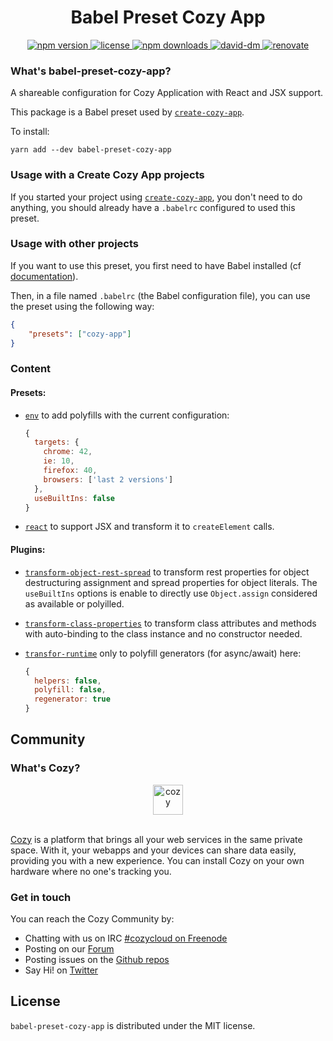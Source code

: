 <h1 align="center">Babel Preset Cozy App</h1>

<div align="center">
  <a href="https://www.npmjs.com/package/babel-preset-cozy-app">
    <img src="https://img.shields.io/npm/v/babel-preset-cozy-app.svg" alt="npm version" />
  </a>
  <a href="https://github.com/CPatchane/create-cozy-app/blob/master/packages/babel-preset-cozy-app/LICENSE">
    <img src="https://img.shields.io/npm/l/babel-preset-cozy-app.svg" alt="license" />
  </a>
  <a href="https://npmjs.org/package/babel-preset-cozy-app">
    <img src="https://img.shields.io/npm/dm/babel-preset-cozy-app.svg" alt="npm downloads" />
  </a>
  <a href="https://david-dm.org/cpatchane/create-cozy-app?path=packages/babel-preset-cozy-app">
    <img src="https://david-dm.org/cpatchane/create-cozy-app/status.svg?path=packages/babel-preset-cozy-app" alt="david-dm" />
  </a>
  <a href="https://renovateapp.com/">
    <img src="https://img.shields.io/badge/renovate-enabled-brightgreen.svg" alt="renovate" />
  </a>
</div>

### What's babel-preset-cozy-app?

A shareable configuration for Cozy Application with React and JSX support.

This package is a Babel preset used by [`create-cozy-app`](https://github.com/CPatchane/create-cozy-app).

To install:

```
yarn add --dev babel-preset-cozy-app
```

### Usage with a Create Cozy App projects

If you started your project using [`create-cozy-app`](https://github.com/CPatchane/create-cozy-app), you don't need to do anything, you should already have a `.babelrc` configured to used this preset.

### Usage with other projects

If you want to use this preset, you first need to have Babel installed (cf [documentation](https://babeljs.io/docs/setup/)).

Then, in a file named `.babelrc` (the Babel configuration file), you can use the preset using the following way:

```json
{
    "presets": ["cozy-app"]
}
```

### Content

#### Presets:

- [`env`](https://github.com/babel/babel/tree/master/experimental/babel-preset-env) to add polyfills with the current configuration:

    ```javascript
    {
      targets: {
        chrome: 42,
        ie: 10,
        firefox: 40,
        browsers: ['last 2 versions']
      },
      useBuiltIns: false
    }
    ```

- [`react`](https://babeljs.io/docs/plugins/preset-react/) to support JSX and transform it to `createElement` calls.

#### Plugins:

- [`transform-object-rest-spread`](http://babeljs.io/docs/plugins/transform-object-rest-spread/) to transform rest properties for object destructuring assignment and spread properties for object literals. The `useBuiltIns` options is enable to directly use `Object.assign` considered as available or polyilled.

- [`transform-class-properties`](https://babeljs.io/docs/plugins/transform-class-properties/) to transform class attributes and methods with auto-binding to the class instance and no constructor needed.

- [`transfor-runtime`](https://babeljs.io/docs/plugins/transform-runtime/) only to polyfill generators (for async/await) here:

    ```js
    {
      helpers: false,
      polyfill: false,
      regenerator: true
    }
    ```

## Community

### What's Cozy?

<div align="center">
  <a href="https://cozy.io">
    <img src="https://cdn.rawgit.com/cozy/cozy-site/master/src/images/cozy-logo-name-horizontal-blue.svg" alt="cozy" height="48" />
  </a>
 </div>
 </br>

[Cozy] is a platform that brings all your web services in the same private space.  With it, your webapps and your devices can share data easily, providing you with a new experience. You can install Cozy on your own hardware where no one's tracking you.

### Get in touch

You can reach the Cozy Community by:

- Chatting with us on IRC [#cozycloud on Freenode][freenode]
- Posting on our [Forum][forum]
- Posting issues on the [Github repos][github]
- Say Hi! on [Twitter][twitter]


## License

`babel-preset-cozy-app` is distributed under the MIT license.


[cozy]: https://cozy.io "Cozy Cloud"
[freenode]: http://webchat.freenode.net/?randomnick=1&channels=%23cozycloud&uio=d4
[forum]: https://forum.cozy.io/
[github]: https://github.com/cozy/
[twitter]: https://twitter.com/cozycloud
